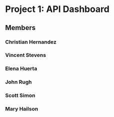 # Project 1: API Dashboard

## Members
### Christian Hernandez
### Vincent Stevens
### Elena Huerta
### John Rugh
### Scott Simon
### Mary Hailson
